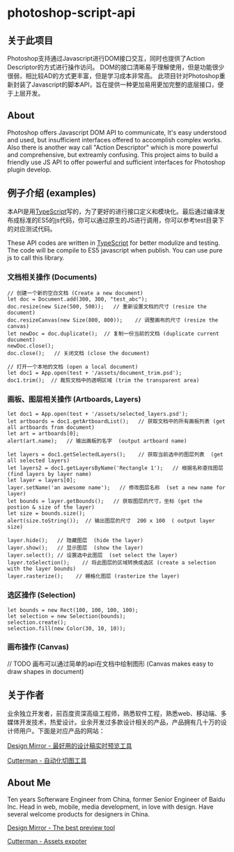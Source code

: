 # photoshop-script-api

## 关于此项目
Photoshop支持通过Javascript进行DOM接口交互，同时也提供了Action Descriptor的方式进行操作访问。
DOM的接口清晰易于理解使用，但是功能很少很弱，相比较AD的方式更丰富，但是学习成本非常高。
此项目针对Photoshop重新封装了Javascript的脚本API，旨在提供一种更加易用更加完整的底层接口，便于上层开发。

## About
Photoshop offers Javascript DOM API to communicate, It's easy understood and used, but insufficient interfaces offered to accomplish complex works. Also there is another way call "Action Descriptor" which is more powerful and comprehensive, but extreamly confusing.
This project aims to build a friendly use JS API to offer powerful and sufficient interfaces for Photoshop plugin develop.

## 例子介绍 (examples)

本API是用[TypeScript](https://www.tslang.cn)写的，为了更好的进行接口定义和模块化。最后通过编译发布成标准的ES5的js代码，你可以通过原生的JS进行调用，你可以参考test目录下的对应测试代码。

These API codes are written in [TypeScript](http://www.typescriptlang.org) for better modulize and testing. The code will be compile to ES5 javascript when publish. You can use pure js to call this library.

### 文档相关操作 (Documents)

```
// 创建一个新的空白文档 (Create a new document) 
let doc = Document.add(300, 300, "test_abc");
doc.resize(new Size(500, 500));   // 重新设置文档的尺寸 (resize the document)
doc.resizeCanvas(new Size(800, 800));    // 调整画布的尺寸 (resize the canvas)
let newDoc = doc.duplicate();  // 复制一份当前的文档 (duplicate current document)
newDoc.close();
doc.close();   // 关闭文档 (close the document)

// 打开一个本地的文档 (open a local document)
let doc1 = App.open(test + '/assets/document_trim.psd');
doc1.trim();  // 裁剪文档中的透明区域 (trim the transparent area)

```


### 画板、图层相关操作 (Artboards, Layers)

```
let doc1 = App.open(test + '/assets/selected_layers.psd');
let artboards = doc1.getArtboardList();   // 获取文档中的所有画板列表 (get all artboards from document)
let art = artboards[0];
alert(art.name);   // 输出画板的名字  (output artboard name)

let layers = doc1.getSelectedLayers();    // 获取当前选中的图层列表  (get all selected layers)
let layers2 = doc1.getLayersByName('Rectangle 1');   // 根据名称查找图层 (find layers by layer name)
let layer = layers[0];
layer.setName('an awesome name');   // 修改图层名称  (set a new name for layer)
let bounds = layer.getBounds();   // 获取图层的尺寸，坐标 (get the postion & size of the layer)
let size = bounds.size();
alert(size.toString());  // 输出图层的尺寸  200 x 100  ( output layer size)

layer.hide();   // 隐藏图层  (hide the layer)
layer.show();   // 显示图层  (show the layer)
layer.select(); // 设置选中此图层  (set select the layer)
layer.toSelection();    // 将此图层的区域转换成选区 (create a selection with the layer bounds)
layer.rasterize();    // 栅格化图层 (rasterize the layer)
```

### 选区操作 (Selection)

```
let bounds = new Rect(100, 100, 100, 100);
let selection = new Selection(bounds);
selection.create();
selection.fill(new Color(30, 10, 10));
```

### 画布操作 (Canvas)

// TODO
画布可以通过简单的api在文档中绘制图形 (Canvas makes easy to draw shapes in document)


## 关于作者
业余独立开发者，前百度资深高级工程师，熟悉软件工程，熟悉web、移动端、多媒体开发技术，热爱设计。业余开发过多款设计相关的产品，产品拥有几十万的设计师用户。下面是对应产品的网站：

[Design Mirror - 最好用的设计稿实时预览工具](http://www.psmirror.cn)

[Cutterman - 自动化切图工具](http://www.cutterman.cn)

## About Me
Ten years Softerware Engineer from China, former Senior Engineer of Baidu Inc. Head in web, mobile, media development, in love with design. Have several welcome products for designers in China.

[Design Mirror - The best preview tool](http://www.psmirror.cn)

[Cutterman - Assets expoter](http://www.cutterman.cn)

